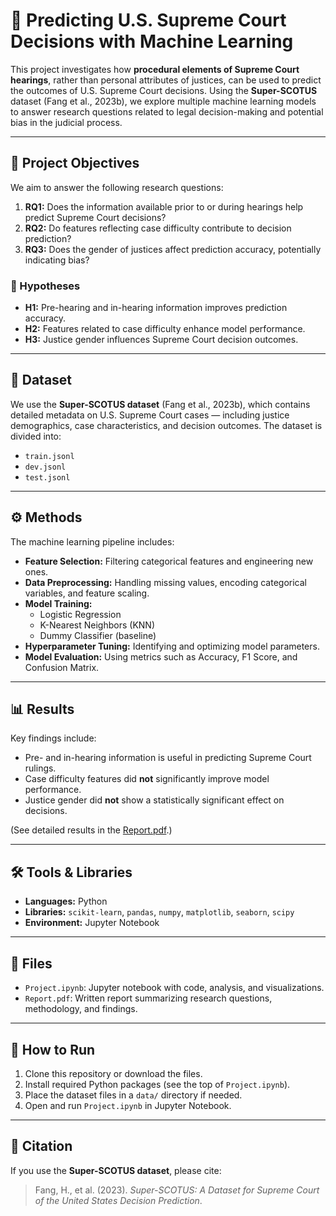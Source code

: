# 🧠 Predicting U.S. Supreme Court Decisions with Machine Learning

This project investigates how **procedural elements of Supreme Court hearings**, rather than personal attributes of justices, can be used to predict the outcomes of U.S. Supreme Court decisions. Using the **Super-SCOTUS** dataset (Fang et al., 2023b), we explore multiple machine learning models to answer research questions related to legal decision-making and potential bias in the judicial process.

---

## 📌 Project Objectives

We aim to answer the following research questions:

1. **RQ1:** Does the information available prior to or during hearings help predict Supreme Court decisions?
2. **RQ2:** Do features reflecting case difficulty contribute to decision prediction?
3. **RQ3:** Does the gender of justices affect prediction accuracy, potentially indicating bias?

### 🔬 Hypotheses

- **H1:** Pre-hearing and in-hearing information improves prediction accuracy.
- **H2:** Features related to case difficulty enhance model performance.
- **H3:** Justice gender influences Supreme Court decision outcomes.

---

## 📁 Dataset

We use the **Super-SCOTUS dataset** (Fang et al., 2023b), which contains detailed metadata on U.S. Supreme Court cases — including justice demographics, case characteristics, and decision outcomes. The dataset is divided into:

- `train.jsonl`
- `dev.jsonl`
- `test.jsonl`

---

## ⚙️ Methods

The machine learning pipeline includes:

- **Feature Selection:** Filtering categorical features and engineering new ones.
- **Data Preprocessing:** Handling missing values, encoding categorical variables, and feature scaling.
- **Model Training:**
  - Logistic Regression
  - K-Nearest Neighbors (KNN)
  - Dummy Classifier (baseline)
- **Hyperparameter Tuning:** Identifying and optimizing model parameters.
- **Model Evaluation:** Using metrics such as Accuracy, F1 Score, and Confusion Matrix.

---

## 📊 Results

Key findings include:

- Pre- and in-hearing information is useful in predicting Supreme Court rulings.
- Case difficulty features did **not** significantly improve model performance.
- Justice gender did **not** show a statistically significant effect on decisions.

(See detailed results in the [Report.pdf](Report.pdf).)

---

## 🛠 Tools & Libraries

- **Languages:** Python
- **Libraries:** `scikit-learn`, `pandas`, `numpy`, `matplotlib`, `seaborn`, `scipy`
- **Environment:** Jupyter Notebook

---

## 📄 Files

- `Project.ipynb`: Jupyter notebook with code, analysis, and visualizations.
- `Report.pdf`: Written report summarizing research questions, methodology, and findings.

---

## 🚀 How to Run

1. Clone this repository or download the files.
2. Install required Python packages (see the top of `Project.ipynb`).
3. Place the dataset files in a `data/` directory if needed.
4. Open and run `Project.ipynb` in Jupyter Notebook.

---

## 🧾 Citation

If you use the **Super-SCOTUS dataset**, please cite:

> Fang, H., et al. (2023). _Super-SCOTUS: A Dataset for Supreme Court of the United States Decision Prediction_.
